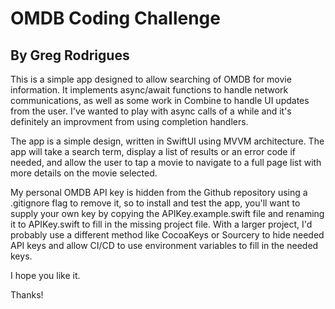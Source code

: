 #  OMDB Coding Challenge

## By Greg Rodrigues

This is a simple app designed to allow searching of OMDB for movie information.  It implements async/await functions to handle network communications, as well as some work in Combine to handle UI updates from the user.  I've wanted to play with async calls of a while and it's definitely an improvment from using completion handlers.

The app is a simple design, written in SwiftUI using MVVM architecture.  The app will take a search term, display a list of results or an error code if needed, and allow the user to tap a movie to navigate to a full page list with more details on the movie selected.

My personal OMDB API key is hidden from the Github repository using a .gitignore flag to remove it, so to install and test the app, you'll want to supply your own key by copying the APIKey.example.swift file and renaming it to APIKey.swift to fill in the missing project file.  With a larger project, I'd probably use a different method like CocoaKeys or Sourcery to hide needed API keys and allow CI/CD to use environment variables to fill in the needed keys.

I hope you like it.

Thanks!
